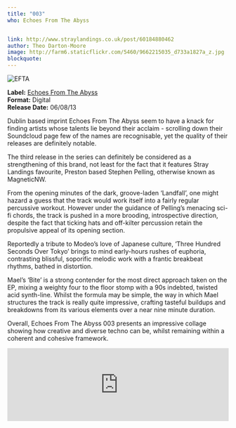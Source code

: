 ```yaml
---
title: "003"
who: Echoes From The Abyss


link: http://www.straylandings.co.uk/post/60184880462
author: Theo Darton-Moore
image: http://farm6.staticflickr.com/5460/9662215035_d733a1827a_z.jpg
blockquote:
---
```


![EFTA](http://farm4.staticflickr.com/3665/9645664135_e95e54f5a4_t.jpg)

**Label:** [Echoes From The Abyss](http://echoesfromtheabyss.bandcamp.com/)
<br>**Format:** Digital
<br>**Release Date:** 06/08/13

Dublin based imprint Echoes From The Abyss seem to have a knack for finding artists whose talents lie beyond their acclaim - scrolling down their Soundcloud page few of the names are recognisable, yet the quality of their releases are definitely notable. 

The third release in the series can definitely be considered as a strengthening of this brand, not least for the fact that it features Stray Landings favourite, Preston based Stephen Pelling, otherwise known as MagneticNW.

From the opening minutes of the dark, groove-laden ‘Landfall’, one might hazard a guess that the track would work itself into a fairly regular percussive workout. However under the guidance of Pelling’s menacing sci-fi chords, the track is pushed in a more brooding, introspective direction, despite the fact that ticking hats and off-kilter percussion retain the propulsive appeal of its opening section. 

Reportedly a tribute to Modeo’s love of Japanese culture, ‘Three Hundred Seconds Over Tokyo’ brings to mind early-hours rushes of euphoria, contrasting blissful, soporific melodic work with a frantic breakbeat rhythms, bathed in distortion. 

Mael’s ‘Bite’ is a strong contender for the most direct approach taken on the EP, mixing a weighty four to the floor stomp with a 90s indebted, twisted acid synth-line. Whilst the formula may be simple, the way in which Mael structures the track is really quite impressive, crafting tasteful buildups and breakdowns from its various elements over a near nine minute duration.

Overall, Echoes From The Abyss 003 presents an impressive collage showing how creative and diverse techno can be, whilst remaining within a coherent and cohesive framework.

<iframe frameborder="no" height="166" scrolling="no" src="https://w.soundcloud.com/player/?url=http%3A%2F%2Fapi.soundcloud.com%2Ftracks%2F101312164" width="100%"></iframe>